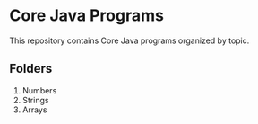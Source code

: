 # Core Java Programs

This repository contains Core Java programs organized by topic.

## Folders

1. Numbers
2. Strings
3. Arrays
